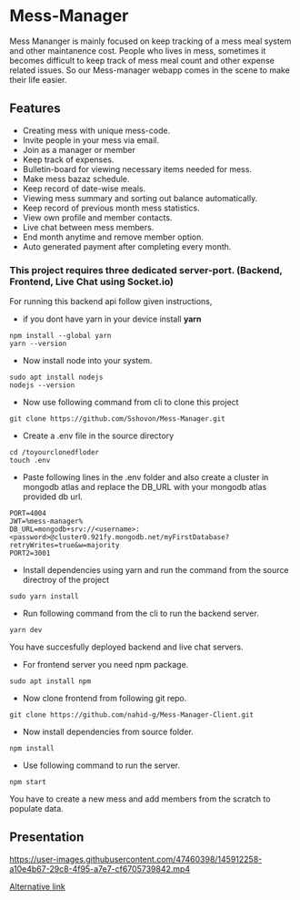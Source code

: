 # Mess-Manager
Mess Mananger is mainly focused on keep tracking of a mess meal system and other maintanence cost. People who lives in mess, sometimes it becomes difficult to keep track of mess meal count and other expense related issues. So our Mess-manager webapp comes in the scene to make their life easier.


## Features
  * Creating mess with unique mess-code.
  * Invite people in your mess via email.
  * Join as a manager or member
  * Keep track of expenses.
  * Bulletin-board for viewing necessary items needed for mess.
  * Make mess bazaz schedule.
  * Keep record of date-wise meals.
  * Viewing mess summary and sorting out balance automatically.
  * Keep record of previous month mess statistics.
  * View own profile and member contacts.
  * Live chat between mess members.
  * End month anytime and remove member option.
  * Auto generated payment after completing every month.
 
### This project requires three dedicated server-port. (Backend, Frontend, Live Chat using Socket.io) 
 
For running this backend api follow given instructions,
* if you dont have yarn in your device install __yarn__ 
```
npm install --global yarn
yarn --version
```
* Now install node into your system.
```
sudo apt install nodejs 
nodejs --version
```
* Now use following command from cli to clone this project
```
git clone https://github.com/Sshovon/Mess-Manager.git
```
* Create a .env file in the source directory
```
cd /toyourclonedfloder
touch .env
```
* Paste following lines in the .env folder and also create a cluster in mongodb atlas and replace the DB_URL with your mongodb atlas provided db url.
```
PORT=4004
JWT=%mess-manager%
DB_URL=mongodb+srv://<username>:<password>@cluster0.921fy.mongodb.net/myFirstDatabase?retryWrites=true&w=majority
PORT2=3001
```
* Install dependencies using yarn and run the command from the source directroy of the project
```
sudo yarn install
```
* Run following command from the cli to run the backend server.
```
yarn dev
```
You have succesfully deployed backend and live chat servers.

* For frontend server you need npm package.
```
sudo apt install npm
```
* Now clone frontend from following git repo.
```
git clone https://github.com/nahid-g/Mess-Manager-Client.git
```

* Now install dependencies from source folder.
```
npm install

```
* Use following command to run the server.
```
npm start
```
You have to create a new mess and add members from the scratch to populate data.

## Presentation
 

https://user-images.githubusercontent.com/47460398/145912258-a10e4b67-29c8-4f95-a7e7-cf6705739842.mp4



[Alternative link](https://drive.google.com/file/d/1sy7QCZavyMbdG7e1nUGgqR5AN_W-LwEy/view?usp=sharing)
